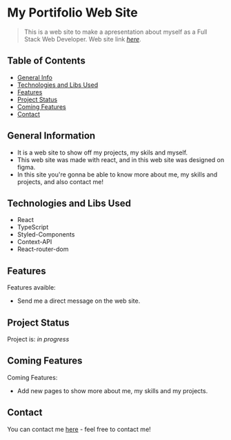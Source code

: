 # My Portifolio Web Site
> This is a web site to make a apresentation about myself as a Full Stack Web Developer.
> Web site link [_here_](https://portifolio-p.vercel.app/).

## Table of Contents
* [General Info](#general-information)
* [Technologies and Libs Used](#technologies-and-libs-used)
* [Features](#features)
* [Project Status](#project-status)
* [Coming Features](#coming-features)
* [Contact](#contact)



## General Information
- It is a web site to show off my projects, my skils and myself. 
- This web site was made with react, and in this web site was designed on figma.
- In this site you're gonna be able to know more about me, my skills and projects, and also contact me!


## Technologies and Libs Used
- React 
- TypeScript
- Styled-Components
- Context-API
- React-router-dom


## Features
Features avaible:
- Send me a direct message on the web site.


## Project Status
Project is: _in progress_ 


## Coming Features

Coming Features:
- Add new pages to show more about me, my skills and my projects.


## Contact
You can contact me [here](https://portifolio-p.vercel.app/#contact-me) - feel free to contact me!

